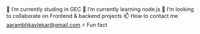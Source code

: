 🔭 I’m currently studing in GEC
🌱 I’m currently learning node.js
👯 I’m looking to collaborate on Frontend & backend projects 
📫 How to contact me aarambhkavlekar@gmail.com
⚡ Fun fact
<!---
aarambhkavlekar/aarambhkavlekar is a ✨ special ✨ repository because its `README.md` (this file) appears on your GitHub profile.
You can click the Preview link to take a look at your changes.
--->
